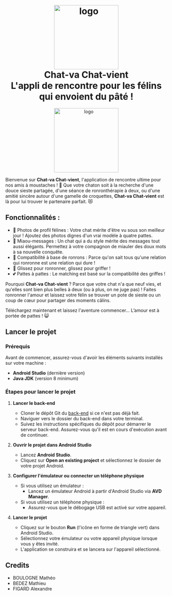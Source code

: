 
<h1 align="center">
  <br>
  <img src="https://i.imgur.com/dYB7Sln.png" alt="logo" width="200">
  <br>
  Chat-va Chat-vient
  <br>
  L'appli de rencontre pour les félins qui envoient du pâté !
</h1>

<p align="center">
  <img src="https://i.imgur.com/WKwqGVL.gif" alt="logo" width="200">
</p>


Bienvenue sur **Chat-va Chat-vient**, l'application de rencontre ultime pour nos amis à moustaches ! 🐾 Que votre chaton soit à la recherche d'une douce sieste partagée, d'une séance de ronronthérapie à deux, ou d'une amitié sincère autour d'une gamelle de croquettes, **Chat-va Chat-vient** est là pour lui trouver le partenaire parfait. 😻

## Fonctionnalités :
<ul>
  <li> 📸 Photos de profil félines : Votre chat mérite d'être vu sous son meilleur jour ! Ajoutez des photos dignes d'un vrai modèle à quatre pattes. </li>
  <li> 💬 Miaou-messages : Un chat qui a du style mérite des messages tout aussi élégants. Permettez à votre compagnon de miauler des doux mots à sa nouvelle conquête. </li>
  <li> 🐾 Compatibilité à base de ronrons : Parce qu'on sait tous qu'une relation qui ronronne est une relation qui dure ! </li>
  <li> 🧶 Glissez pour ronronner, glissez pour griffer ! </li>
  <li> 💕 Pattes à pattes : Le matching est basé sur la compatibilité des griffes ! </li>
</ul>

Pourquoi **Chat-va Chat-vient** ? Parce que votre chat n'a que neuf vies, et qu'elles sont bien plus belles à deux (ou à plus, on ne juge pas) ! Faites ronronner l'amour et laissez votre félin se trouver un pote de sieste ou un coup de cœur pour partager des moments câlins.

Téléchargez maintenant et laissez l'aventure commencer... L’amour est à portée de pattes ! 😺

## Lancer le projet

### Prérequis

Avant de commencer, assurez-vous d'avoir les éléments suivants installés sur votre machine :

- **Android Studio** (dernière version)
- **Java JDK** (version 8 minimum)

### Étapes pour lancer le projet

1. **Lancer le back-end**
   - Cloner le dépôt Git du <a href="https://github.com/Chat-va-chat-vient/API">back-end</a> si ce n'est pas déjà fait.
   - Naviguer vers le dossier du back-end dans votre terminal.
   - Suivez les instructions spécifiques du dépôt pour démarrer le serveur back-end. Assurez-vous qu'il est en cours d'exécution avant de continuer.

2. **Ouvrir le projet dans Android Studio**
   - Lancez **Android Studio**.
   - Cliquez sur **Open an existing project** et sélectionnez le dossier de votre projet Android.

3. **Configurer l'émulateur ou connecter un téléphone physique**
   - Si vous utilisez un émulateur :
     - Lancez un émulateur Android à partir d'Android Studio via **AVD Manager**.
   - Si vous utilisez un téléphone physique :
     - Assurez-vous que le débogage USB est activé sur votre appareil.

4. **Lancer le projet**
   - Cliquez sur le bouton **Run** (l'icône en forme de triangle vert) dans Android Studio.
   - Sélectionnez votre émulateur ou votre appareil physique lorsque vous y êtes invité.
   - L'application se construira et se lancera sur l'appareil sélectionné.

## Credits

<ul>
  <li>BOULOGNE Mathéo</li>
  <li>BEDEZ Mathieu</li>
  <li>FIGARD Alexandre</li>
</ul>

